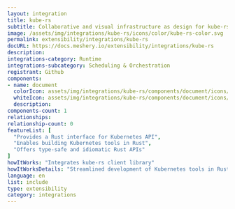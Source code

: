 ```yaml
---
layout: integration
title: kube-rs
subtitle: Collaborative and visual infrastructure as design for kube-rs
image: /assets/img/integrations/kube-rs/icons/color/kube-rs-color.svg
permalink: extensibility/integrations/kube-rs
docURL: https://docs.meshery.io/extensibility/integrations/kube-rs
description: 
integrations-category: Runtime
integrations-subcategory: Scheduling & Orchestration
registrant: Github
components: 
- name: document
  colorIcon: assets/img/integrations/kube-rs/components/document/icons/color/document-color.svg
  whiteIcon: assets/img/integrations/kube-rs/components/document/icons/white/document-white.svg
  description: 
components-count: 1
relationships: 
relationship-count: 0
featureList: [
  "Provides a Rust interface for Kubernetes API",
  "Enables building Kubernetes tools in Rust",
  "Offers type-safe and idiomatic Rust APIs"
]
howItWorks: "Integrates kube-rs client library"
howItWorksDetails: "Streamlined development of Kubernetes tools in Rust"
language: en
list: include
type: extensibility
category: integrations
---
```

